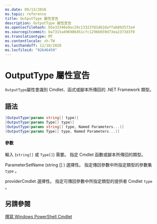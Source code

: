 ```yaml
---
ms.date: 09/13/2016
ms.topic: reference
title: OutputType 屬性宣告
description: OutputType 屬性宣告
ms.openlocfilehash: b5e33346e9ac29c13323781d62daffab892573a4
ms.sourcegitcommit: ba7315a496986451cfc1296b659d73ea2373d3f0
ms.translationtype: MT
ms.contentlocale: zh-TW
ms.lasthandoff: 12/10/2020
ms.locfileid: "92646459"
---
```

# <a name="outputtype-attribute-declaration"></a>OutputType 屬性宣告

`OutputType`屬性會識別 Cmdlet、函式或腳本所傳回的 .NET Framework 類型。

## <a name="syntax"></a>語法

```csharp
[OutputType(params string[] type)]
[OutputType(params Type[] type)]
[OutputType(params string[] type, Named Parameters...)]
[OutputType(params Type[] type, Named Parameters...)]
```

#### <a name="parameters"></a>參數

輸入 (`string[]` 或 `Type[]`) 需要。 指定 Cmdlet 函數或腳本所傳回的類型。

ParameterSetName (string [] ) 選擇性。 指定傳回參數中所指定類型的參數集 `type` 。

providerCmdlet 選擇性。 指定可傳回參數中所指定類型的提供者 Cmdlet `type` 。

## <a name="see-also"></a>另請參閱

[撰寫 Windows PowerShell Cmdlet](./writing-a-windows-powershell-cmdlet.md)
